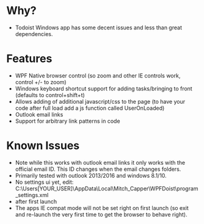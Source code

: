 # Why?
-	Todoist Windows app has some decent issues and less than great dependencies.

# Features
-	WPF Native browser control (so zoom and other IE controls work, control +/- to zoom)
-	Windows keyboard shortcut support for adding tasks/bringing to front (defaults to control+shift+t)
-	Allows adding of additional javascript/css to the page (to have your code after full load add a js function called UserOnLoaded)
-	Outlook email links
-	Support for arbitrary link patterns in code


# Known Issues
-	Note while this works with outlook email links it only works with the official email ID.  This ID changes when the email changes folders.
-	Primarily tested with outlook 2013/2016 and windows 8.1/10.
-	No settings ui yet, edit: C:\Users\[YOUR_USER]\AppData\Local\Mitch_Capper\WPFDoist\program_settings.xml
-	after first launch
-	The apps IE compat mode will not be set right on first launch (so exit and re-launch the very first time to get the browser to behave right).